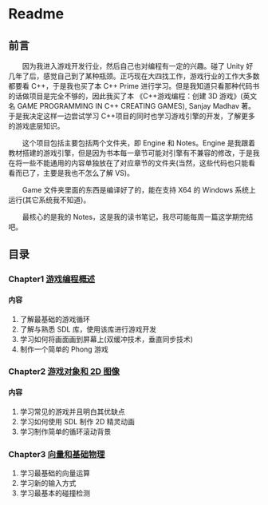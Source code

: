 # Readme

## 前言

&emsp;&emsp;因为我进入游戏开发行业，然后自己也对编程有一定的兴趣。碰了 Unity 好几年了后，感觉自己到了某种瓶颈。正巧现在大四找工作，游戏行业的工作大多数都要看 C++，于是我也买了本 C++ Prime 进行学习。但是我知道只看那种代码书的话做项目是完全不够的，因此我买了本 《C++游戏编程：创建 3D 游戏》(英文名 GAME PROGRAMMING IN C++ CREATING GAMES), Sanjay Madhav 著。于是我决定这样一边尝试学习 C++项目的同时也学习游戏引擎的开发，了解更多的游戏底层知识。

&emsp;&emsp;这个项目包括主要包括两个文件夹，即 Engine 和 Notes。Engine 是我跟着教材搭建的游戏引擎，但是因为书本每一章节可能对引擎有不兼容的修改，于是我在将一些不能通用的内容单独放在了对应章节的文件夹(当然，这些代码也只能看看而已了，主要是我也不怎么了解 VS)。

&emsp;&emsp;Game 文件夹里面的东西是编译好了的，能在支持 X64 的 Windows 系统上运行(其它系统我不知道)。

&emsp;&emsp;最核心的是我的 Notes，这是我的读书笔记，我尽可能每周一篇这学期完结吧。

## 目录

### Chapter1 [游戏编程概述](./Notes/Chap1%20intro/Chapter1.md)

#### 内容

1. 了解最基础的游戏循环
2. 了解与熟悉 SDL 库，使用该库进行游戏开发
3. 学习如何将画面画到屏幕上(双缓冲技术，垂直同步技术)
4. 制作一个简单的 Phong 游戏

### Chapter2 [游戏对象和 2D 图像](./Notes/Chap2%20游戏对象和2D图像/Chapter2.md)

#### 内容

1. 学习常见的游戏并且明白其优缺点
2. 学习如何使用 SDL 制作 2D 精灵动画
3. 学习制作简单的循环滚动背景

### Chapter3 [向量和基础物理](./Notes/Chap3%20向量和基础物理/Chapter3.md)

1. 学习最基础的向量运算
2. 学习新的输入方式
3. 学习最基本的碰撞检测
